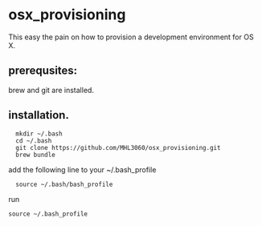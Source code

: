 # osx_provisioning 

This easy the pain on how to provision a development environment for OS X.

## prerequsites:
 brew and git are installed.
 
## installation.
```
  mkdir ~/.bash
  cd ~/.bash
  git clone https://github.com/MHL3060/osx_provisioning.git
  brew bundle
```  
add the following line to your ~/.bash_profile
    
  ```
    source ~/.bash/bash_profile
  ```
 run 
 ```
 source ~/.bash_profile
 ```


